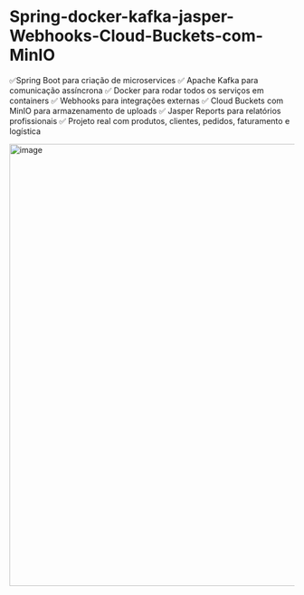 # Spring-docker-kafka-jasper-Webhooks-Cloud-Buckets-com-MinIO

✅Spring Boot para criação de microservices
✅ Apache Kafka para comunicação assíncrona
✅ Docker para rodar todos os serviços em containers
✅ Webhooks para integrações externas
✅ Cloud Buckets com MinIO para armazenamento de uploads
✅ Jasper Reports para relatórios profissionais
✅ Projeto real com produtos, clientes, pedidos, faturamento e logística

<img width="1061" height="781" alt="image" src="https://github.com/user-attachments/assets/07bc8911-b202-4807-bc57-2d8bf7d647ae" />
